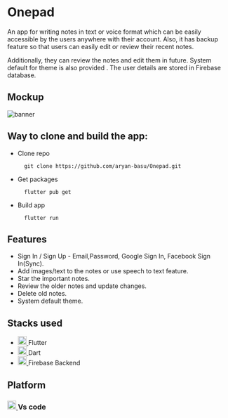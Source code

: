 # Onepad

An app for writing notes in text or voice format which can be easily accessible by the users anywhere with their account. Also, it has backup feature so that users can easily edit or review their recent notes.

Additionally, they can review the notes and edit them in future. 
System default for theme is also provided .
The user details are  stored in Firebase database.

## Mockup

![banner](https://github.com/aryan-basu/Onepad/blob/e178378d350929ca8c1bd7163cbb1cf648d348ed/ONEPAD.png)


## Way to clone and build the app:
- Clone repo

		git clone https://github.com/aryan-basu/Onepad.git

- Get packages

		flutter pub get
- Build app

		flutter run
		
## Features 
- Sign In / Sign Up - Email,Password, Google Sign In, Facebook Sign In(Sync).
- Add images/text to the notes or use speech to text feature.
- Star the important notes.
- Review the older notes and update changes.
- Delete old notes.
- System default theme.

## Stacks used
* <a href="https://flutter.dev" target="_blank"> <img src="https://www.vectorlogo.zone/logos/flutterio/flutterio-icon.svg" alt="flutter" width="20" height="20"/> </a> Flutter
* <a href="https://dart.dev" target="_blank"> <img src="https://www.vectorlogo.zone/logos/dartlang/dartlang-icon.svg" alt="dart" width="20" height="20"/> </a> Dart
* <a href="https://firebase.google.com/" target="_blank"> <img src="https://www.vectorlogo.zone/logos/firebase/firebase-icon.svg" alt="firebase" width="20" height="20"/> </a> Firebase Backend


## Platform
 <h3> <a href="https://flutter.dev" target="_blank"> <img src="https://i.pinimg.com/originals/00/f4/05/00f40564d281eee8dbb931024b8e6975.png" alt="flutter" width="20" height="20"/> </a> Vs code </h3>




